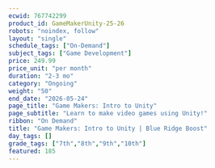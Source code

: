 ```yaml
---
ecwid: 767742299
product_id: GameMakerUnity-25-26
robots: "noindex, follow"
layout: "single"
schedule_tags: ["On-Demand"]
subject_tags: ["Game Development"]
price: 249.99
price_unit: "per month"
duration: "2-3 mo"
category: "Ongoing"
weight: "50"
end_date: "2026-05-24"
page_title: "Game Makers: Intro to Unity"
page_subtitle: "Learn to make video games using Unity!"
ribbon: "On Demand"
title: "Game Makers: Intro to Unity | Blue Ridge Boost"
day_tags: []
grade_tags: ["7th","8th","9th","10th"]
featured: 185
---
```

